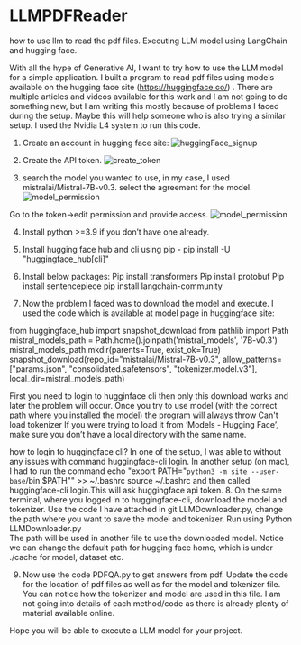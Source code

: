 # LLMPDFReader
how to use llm to read the pdf files. 
Executing LLM model using LangChain and hugging face.



With all the hype of Generative AI, I want to try how to use the LLM model for a simple application. I built a program to read pdf files using models available on the hugging face site (https://huggingface.co/) . There are multiple articles and videos available for this work and I am not going to do something new, but I am writing this mostly because of problems I faced during the setup. Maybe this will help someone who is also trying a similar setup.
 I used the Nvidia L4 system to run this code.

1.	Create an account in hugging face site:
 ![huggingFace_signup](https://github.com/user-attachments/assets/1cde3544-e452-46a6-b44c-941027a5357e)



2.	Create the API token.
 ![create_token](https://github.com/user-attachments/assets/17dd2d99-38c9-4a15-8119-805dc218b8d7)


3.	search the model you wanted to use, in my case, I used mistralai/Mistral-7B-v0.3. select the agreement for the model.
 ![model_permission](https://github.com/user-attachments/assets/7e3c3c22-52c2-4b77-850e-d3b3d1204f0b)


Go to the token→edit permission  and provide access.
 ![model_permission](https://github.com/user-attachments/assets/5417bbd0-23d3-447c-8af0-3e149cb128b7)


4.	Install python >=3.9 if you don’t have one already. 
5.	Install hugging face hub and cli using pip - pip install -U "huggingface_hub[cli]"
6.	Install below packages:
Pip install transformers
Pip install protobuf
Pip install sentencepiece
pip install langchain-community

7.	Now the problem I faced was to download the model and execute. I used the code which is available at model page in huggingface site:
   
from huggingface_hub import snapshot_download
from pathlib import Path
mistral_models_path = Path.home().joinpath('mistral_models', '7B-v0.3')
mistral_models_path.mkdir(parents=True, exist_ok=True)
snapshot_download(repo_id="mistralai/Mistral-7B-v0.3", allow_patterns=["params.json", "consolidated.safetensors", "tokenizer.model.v3"], local_dir=mistral_models_path)

First you need to login to hugginface cli then only this download works and later the problem will occur. Once you try to use model (with the correct path where you installed the model) the program  will always throw
Can't load tokenizer If you were trying to load it from ‘Models - Hugging Face’, make sure you don’t have a local directory with the same name.

how to login to huggingface cli? In one of the setup, I was able to without any issues with command huggingface-cli login. In another setup (on mac), I had to run the command echo "export PATH=\"`python3 -m site --user-base`/bin:\$PATH\"" >> ~/.bashrc
source ~/.bashrc
and then called  huggingface-cli login.This will ask huggingface api token.
8.	On the same terminal, where you logged in to  huggingface-cli,  download the model and tokenizer. Use the code I have attached in git LLMDownloader.py, change the path where you want to save the model and tokenizer. Run using 
Python LLMDownloader.py  
The path will be used in another file to use the downloaded model. Notice we can change the default path for hugging face home, which is under ./cache for model, dataset etc.

9.	Now use the code PDFQA.py to get answers from pdf.  Update the code for the location of pdf files as well as for the model and tokenizer file. You can notice how the tokenizer and model are used in this file. I am not going into details of each method/code as there is already plenty of material available online. 


Hope you will be able to execute a LLM model for your project.



	



 

